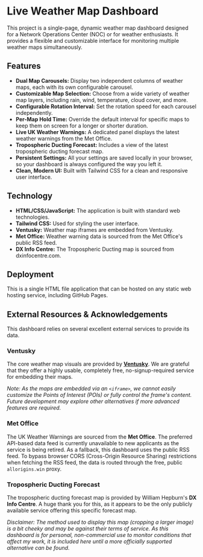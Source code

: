# Live Weather Map Dashboard

This project is a single-page, dynamic weather map dashboard designed for a Network Operations Center (NOC) or for weather enthusiasts. It provides a flexible and customizable interface for monitoring multiple weather maps simultaneously.

## Features

*   **Dual Map Carousels:** Display two independent columns of weather maps, each with its own configurable carousel.
*   **Customizable Map Selection:** Choose from a wide variety of weather map layers, including rain, wind, temperature, cloud cover, and more.
*   **Configurable Rotation Interval:** Set the rotation speed for each carousel independently.
*   **Per-Map Hold Time:** Override the default interval for specific maps to keep them on screen for a longer or shorter duration.
*   **Live UK Weather Warnings:** A dedicated panel displays the latest weather warnings from the Met Office.
*   **Tropospheric Ducting Forecast:** Includes a view of the latest tropospheric ducting forecast map.
*   **Persistent Settings:** All your settings are saved locally in your browser, so your dashboard is always configured the way you left it.
*   **Clean, Modern UI:** Built with Tailwind CSS for a clean and responsive user interface.

## Technology

*   **HTML/CSS/JavaScript:** The application is built with standard web technologies.
*   **Tailwind CSS:** Used for styling the user interface.
*   **Ventusky:** Weather map iframes are embedded from Ventusky.
*   **Met Office:** Weather warning data is sourced from the Met Office's public RSS feed.
*   **DX Info Centre:** The Tropospheric Ducting map is sourced from dxinfocentre.com.

## Deployment

This is a single HTML file application that can be hosted on any static web hosting service, including GitHub Pages.

## External Resources & Acknowledgements

This dashboard relies on several excellent external services to provide its data.

### Ventusky

The core weather map visuals are provided by [**Ventusky**](https://www.ventusky.com/). We are grateful that they offer a highly usable, completely free, no-signup-required service for embedding their maps.

*Note: As the maps are embedded via an `<iframe>`, we cannot easily customize the Points of Interest (POIs) or fully control the frame's content. Future development may explore other alternatives if more advanced features are required.*

### Met Office

The UK Weather Warnings are sourced from the **Met Office**. The preferred API-based data feed is currently unavailable to new applicants as the service is being retired. As a fallback, this dashboard uses the public RSS feed. To bypass browser CORS (Cross-Origin Resource Sharing) restrictions when fetching the RSS feed, the data is routed through the free, public `allorigins.win` proxy.

### Tropospheric Ducting Forecast

The tropospheric ducting forecast map is provided by William Hepburn's **DX Info Centre**. A huge thank you for this, as it appears to be the only publicly available service offering this specific forecast map.

*Disclaimer: The method used to display this map (cropping a larger image) is a bit cheeky and may be against their terms of service. As this dashboard is for personal, non-commercial use to monitor conditions that affect my work, it is included here until a more officially supported alternative can be found.*
